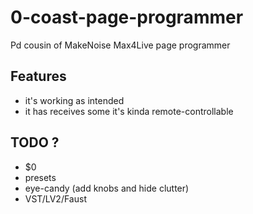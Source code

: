 # 0-coast-page-programmer
Pd cousin of MakeNoise Max4Live page programmer

## Features
- it's working as intended
- it has receives some it's kinda remote-controllable

## TODO ?
- $0
- presets
- eye-candy (add knobs and hide clutter)
- VST/LV2/Faust
